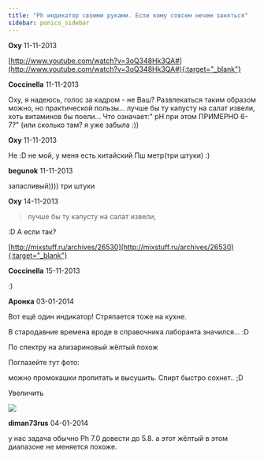 ```yaml
---
title: "Ph индикатор своими руками. Если кому совсем нечем заняться"
sidebar: ponics_sidebar
---
```


**Oxy** 11-11-2013

[http://www.youtube.com/watch?v=3oQ348Hk3QA#](http://www.youtube.com/watch?v=3oQ348Hk3QA#){:target="_blank"}


**Coccinella** 11-11-2013

Оху, я надеюсь, голос за кадром - не Ваш? Развлекаться таким образом можно, но практической пользы... лучше бы ту капусту на салат извели, хоть витаминов бы поели... Что означает:" рН при этом ПРИМЕРНО 6-7?" (или сколько там? я уже забыла :))


**Oxy** 11-11-2013

Не :D не мой, у меня есть китайский Пш метр(три штуки) :) 


**begunok** 11-11-2013

запасливый)))) три штуки


**Oxy** 14-11-2013

> лучше бы ту капусту на салат извели,

:D А если так?

[http://mixstuff.ru/archives/26530](http://mixstuff.ru/archives/26530){:target="_blank"}


**Coccinella** 15-11-2013

:)


**Аронка** 03-01-2014

Вот ещё один индикатор! Стряпается тоже на кухне.

В стародавние времена вроде в справочника лаборанта значился... :D

По спектру на ализариновый жёлтый похож

Поглазейте тут фото: 

можно промокашки пропитать и высушить. Спирт быстро сохнет.. ;D

Увеличить

![](http://img-fotki.yandex.ru/get/4125/196141105.0/0_9f832_12e7a6da_M.jpg)


**diman73rus** 04-01-2014

у нас задача обычно Ph 7.0 довести до 5.8. а этот жёлтый в этом диапазоне не меняется похоже.


